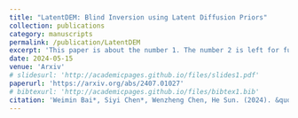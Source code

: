 ```yaml
---
title: "LatentDEM: Blind Inversion using Latent Diffusion Priors"
collection: publications
category: manuscripts
permalink: /publication/LatentDEM
excerpt: 'This paper is about the number 1. The number 2 is left for future work.'
date: 2024-05-15
venue: 'Arxiv'
# slidesurl: 'http://academicpages.github.io/files/slides1.pdf'
paperurl: 'https://arxiv.org/abs/2407.01027'
# bibtexurl: 'http://academicpages.github.io/files/bibtex1.bib'
citation: 'Weimin Bai*, Siyi Chen*, Wenzheng Chen, He Sun. (2024). &quot;LatentDEM: Blind Inversion using Latent Diffusion Priors.&quot; <i>Arxiv</i>. 2024.'
---
```


